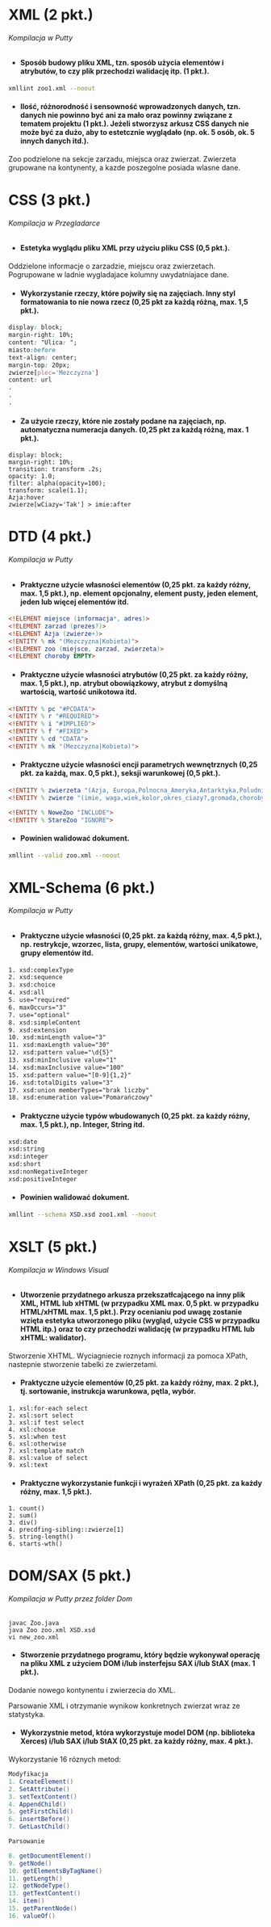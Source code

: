 # XML (2 pkt.)
###### Kompilacja w Putty
- #### Sposób budowy pliku XML, tzn. sposób użycia elementów i atrybutów, to czy plik przechodzi walidację itp. (1 pkt.). 
```bash
xmllint zoo1.xml --noout
```

- #### Ilość, różnorodność i sensowność wprowadzonych danych, tzn. danych nie powinno być ani za mało oraz powinny związane z tematem projektu (1 pkt.). Jeżeli stworzysz arkusz CSS danych nie może być za dużo, aby to estetcznie wyglądało (np. ok. 5 osób, ok. 5 innych danych itd.).

Zoo podzielone na sekcje zarzadu, miejsca oraz zwierzat. Zwierzeta grupowane na kontynenty, a kazde poszegolne posiada wlasne dane. 

# CSS (3 pkt.)
###### Kompilacja w Przegladarce
- #### Estetyka wyglądu pliku XML przy użyciu pliku CSS (0,5 pkt.).

Oddzielone informacje o zarzadzie, miejscu oraz zwierzetach. Pogrupowane w ladnie wygladajace kolumny uwydatniajace dane. 

- #### Wykorzystanie rzeczy, które pojwiły się na zajęciach. Inny styl formatowania to nie nowa rzecz (0,25 pkt za każdą różną, max. 1,5 pkt.).

```css
display: block;
margin-right: 10%;
content: "Ulica: ";
miasto:before
text-align: center;
margin-top: 20px;
zwierze[plec='Mezczyzna']
content: url
.
.
.
```

- #### Za użycie rzeczy, które nie zostały podane na zajęciach, np. automatyczna numeracja danych.	(0,25 pkt za każdą różną, max. 1 pkt.).

``` 
display: block;
margin-right: 10%;
transition: transform .2s;
opacity: 1.0;
filter: alpha(opacity=100);
transform: scale(1.1);
Azja:hover
zwierze[wCiazy='Tak'] > imie:after
```


# DTD (4 pkt.)

###### Kompilacja w Putty
- #### Praktyczne użycie własności elementów (0,25 pkt. za każdy różny, max. 1,5 pkt.), np. element opcjonalny, element pusty, jeden element, jeden lub więcej elementów itd.

``` dtd
<!ELEMENT miejsce (informacja*, adres)>
<!ELEMENT zarzad (prezes?)>
<!ELEMENT Azja (zwierze+)>
<!ENTITY % mk "(Mezczyzna|Kobieta)">
<!ELEMENT zoo (miejsce, zarzad, zwierzeta)>
<!ELEMENT choroby EMPTY>
```

- #### Praktyczne użycie własności atrybutów (0,25 pkt. za każdy różny, max. 1,5 pkt.), np. atrybut obowiązkowy, atrybut z domyślną wartością, wartość unikotowa itd.

``` dtd
<!ENTITY % pc "#PCDATA">
<!ENTITY % r "#REQUIRED">
<!ENTITY % i "#IMPLIED">
<!ENTITY % f "#FIXED">
<!ENTITY % cd "CDATA">
<!ENTITY % mk "(Mezczyzna|Kobieta)">
```


- #### Praktyczne użycie własności encji parametrych wewnętrznych (0,25 pkt. za każdą, max. 0,5 pkt.), seksji warunkowej (0,5 pkt.).

``` dtd
<!ENTITY % zwierzeta "(Azja, Europa,Polnocna_Ameryka,Antarktyka,Poludniowa_Ameryka,Australia,Afryka)">
<!ENTITY % zwierze "(imie, waga,wiek,kolor,okres_ciazy?,gromada,choroby)">

<!ENTITY % NoweZoo "INCLUDE">
<!ENTITY % StareZoo "IGNORE">
```

- #### Powinien walidować dokument.

```bash
xmllint --valid zoo.xml --noout
```

# XML-Schema (6 pkt.)
###### Kompilacja w Putty

- #### Praktyczne użycie własności (0,25 pkt. za każdą różny, max. 4,5 pkt.), np. restrykcje, wzorzec, lista, grupy, elementów, wartości unikatowe, grupy elementów itd.

``` xml
1. xsd:complexType
2. xsd:sequence
3. xsd:choice
4. xsd:all
5. use="required"
6. maxOccurs="3"
7. use="optional"
8. xsd:simpleContent
9. xsd:extension
10. xsd:minLength value="3" 
11. xsd:maxLength value="30" 
12. xsd:pattern value="\d{5}"
13. xsd:minInclusive value="1"
14. xsd:maxInclusive value="100"
15. xsd:pattern value="[0-9]{1,2}"
16. xsd:totalDigits value="3"
17. xsd:union memberTypes="brak liczby"
18. xsd:enumeration value="Pomarańczowy"

```

- #### Praktyczne użycie typów wbudowanych (0,25 pkt. za każdy różny, max. 1,5 pkt.), np. Integer, String itd.

```xsd
xsd:date
xsd:string
xsd:integer
xsd:short
xsd:nonNegativeInteger
xsd:positiveInteger
```


- #### Powinien walidować dokument.

```bash
xmllint --schema XSD.xsd zoo1.xml --noout
```

# XSLT (5 pkt.) 

###### Kompilacja w Windows Visual

- #### Utworzenie przydatnego arkusza przekszatłcającego na inny plik XML, HTML lub xHTML (w przypadku XML max. 0,5 pkt. w przypadku HTML/xHTML max. 1,5 pkt.). Przy ocenianiu pod uwagę zostanie wzięta estetyka utworzonego pliku (wygląd, użycie CSS w przypadku HTML itp.) oraz to czy przechodzi walidację (w przypadku HTML lub xHTML: walidator).

Stworzenie XHTML. Wyciagniecie roznych informacji za pomoca XPath, nastepnie stworzenie tabelki ze zwierzetami.


- #### Praktyczne użycie elementów (0,25 pkt. za każdy różny, max. 2 pkt.), tj. sortowanie, instrukcja warunkowa, pętla, wybór.

```xm
1. xsl:for-each select
2. xsl:sort select
3. xsl:if test select 
4. xsl:choose
5. xsl:when test
6. xsl:otherwise
7. xsl:template match
8. xsl:value of select
9. xsl:text

```


- #### Praktyczne wykorzystanie funkcji i wyrażeń XPath (0,25 pkt. za każdy różny, max. 1,5 pkt.).

```xm
1. count()
2. sum()
3. div()
4. precdfing-sibling::zwierze[1]
5. string-length()
6. starts-wth()
```

# DOM/SAX (5 pkt.)
###### Kompilacja w Putty przez folder Dom 
```batch
javac Zoo.java
java Zoo zoo.xml XSD.xsd 
vi new_zoo.xml
```


- #### Stworzenie przydatnego programu, który będzie wykonywał operację na pliku XML z użyciem DOM i/lub insterfejsu SAX i/lub StAX (max. 1 pkt.).

Dodanie nowego kontynentu i zwierzecia do XML.

Parsowanie XML i otrzymanie wynikow konkretnych zwierzat wraz ze statystyka.

- #### Wykorzystnie metod, która wykorzystuje model DOM (np. biblioteka Xerces) i/lub SAX i/lub StAX (0,25 pkt. za każdy różny, max. 4 pkt.).

Wykorzystanie 16 róznych metod:

```java
Modyfikacja
1. CreateElement()
2. SetAttribute()
3. setTextContent()
4. AppendChild()
5. getFirstChild()
6. insertBefore()
7. GetLastChild()

Parsowanie

8. getDocumentElement()
9. getNode()
10. getElementsByTagName()
11. getLength()
12. getNodeType()
13. getTextContent()
14. item()
15. getParentNode()
16. valueOf()
```

